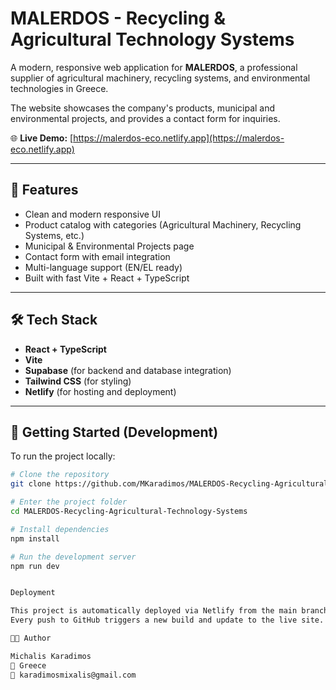# MALERDOS - Recycling & Agricultural Technology Systems

A modern, responsive web application for **MALERDOS**, a professional supplier of agricultural machinery, recycling systems, and environmental technologies in Greece.

The website showcases the company's products, municipal and environmental projects, and provides a contact form for inquiries.

🌐 **Live Demo:** [https://malerdos-eco.netlify.app](https://malerdos-eco.netlify.app)

---

## 🧩 Features

- Clean and modern responsive UI  
- Product catalog with categories (Agricultural Machinery, Recycling Systems, etc.)  
- Municipal & Environmental Projects page  
- Contact form with email integration  
- Multi-language support (EN/EL ready)  
- Built with fast Vite + React + TypeScript

---

## 🛠️ Tech Stack

- **React + TypeScript**
- **Vite**
- **Supabase** (for backend and database integration)
- **Tailwind CSS** (for styling)
- **Netlify** (for hosting and deployment)

---

## 🚀 Getting Started (Development)

To run the project locally:

```bash
# Clone the repository
git clone https://github.com/MKaradimos/MALERDOS-Recycling-Agricultural-Technology-Systems.git

# Enter the project folder
cd MALERDOS-Recycling-Agricultural-Technology-Systems

# Install dependencies
npm install

# Run the development server
npm run dev


Deployment

This project is automatically deployed via Netlify from the main branch.
Every push to GitHub triggers a new build and update to the live site.

👨‍💻 Author

Michalis Karadimos
📍 Greece
📧 karadimosmixalis@gmail.com